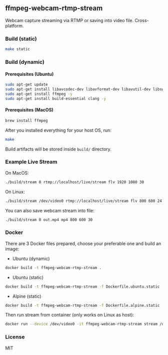 ## ffmpeg-webcam-rtmp-stream

Webcam capture streaming via RTMP or saving into video file. Cross-platform.

### Build (static)

```sh
make static
```

### Build (dynamic)

#### Prerequisites (Ubuntu)

```sh
sudo apt-get update
sudo apt-get install libavcodec-dev libavformat-dev libavutil-dev libswscale-dev libavresample-dev libavdevice-dev -y
sudo apt-get install ffmpeg -y
sudo apt-get install build-essential clang -y
```

#### Prerequisites (MacOS)

```sh
brew install ffmpeg
```

After you installed everything for your host OS, run:

```sh
make
```

Build artifacts will be stored inside `build/` directory.

### Example Live Stream

On MacOS:

```sh
./build/stream 0 rtmp://localhost/live/stream flv 1920 1080 30
```

On Linux:

```sh
./build/stream /dev/video0 rtmp://localhost/live/stream flv 800 600 24
```

You can also save webcam stream into file:

```sh
./build/stream 0 out.mp4 mp4 800 600 30
```

### Docker

There are 3 Docker files prepared, choose your preferable one and build an image:

- Ubuntu (dynamic)

```sh
docker build -t ffmpeg-webcam-rtmp-stream .
```

- Ubuntu (static)

```sh
docker build -t ffmpeg-webcam-rtmp-stream -f Dockerfile.ubuntu.static .
```

- Alpine (static)

```sh
docker build -t ffmpeg-webcam-rtmp-stream -f Dockerfile.alpine.static .
```

Then run stream from container (only works on Linux as host):

```sh
docker run --device /dev/video0 -it ffmpeg-webcam-rtmp-stream stream /dev/video0 rtmp://localhost/live/stream flv 1280 720 30
```

### License

MIT
